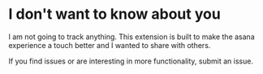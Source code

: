 # I don't want to know about you 
I am not going to track anything.  This extension is built to make the asana experience a touch better and I wanted to share with others.

If you find issues or are interesting in more functionality, submit an issue.
